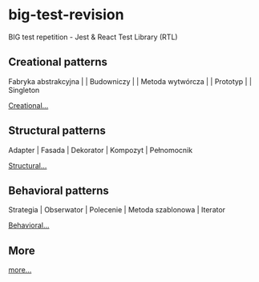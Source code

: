 # big-test-revision

BIG test repetition - Jest & React Test Library (RTL)

## Creational patterns

Fabryka abstrakcyjna | | Budowniczy | | Metoda wytwórcza | | Prototyp | | Singleton

<a href="./docs/creational.md">Creational...</a><br/>

## Structural patterns

Adapter | Fasada | Dekorator | Kompozyt | Pełnomocnik

<a href="./docs/structural.md">Structural...</a><br/>

## Behavioral patterns

Strategia | Obserwator | Polecenie | Metoda szablonowa | Iterator

<a href="./docs/behavioral.md">Behavioral...</a><br/>

## More

<a href="./docs/link.md">more...</a>
